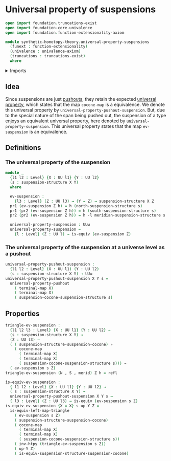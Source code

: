# Universal property of suspensions

```agda
open import foundation.truncations-exist
open import foundation-core.univalence
open import foundation.function-extensionality-axiom

module synthetic-homotopy-theory.universal-property-suspensions
  (funext : function-extensionality)
  (univalence : univalence-axiom)
  (truncations : truncations-exist)
  where
```

<details><summary>Imports</summary>

```agda
open import foundation.constant-maps funext univalence truncations
open import foundation.dependent-pair-types
open import foundation.equivalences funext
open import foundation.function-types funext
open import foundation.homotopies funext
open import foundation.identity-types funext
open import foundation.unit-type
open import foundation.universe-levels
open import foundation.whiskering-homotopies-composition

open import synthetic-homotopy-theory.cocones-under-spans funext
open import synthetic-homotopy-theory.suspension-structures funext univalence truncations
open import synthetic-homotopy-theory.universal-property-pushouts funext univalence truncations
```

</details>

## Idea

Since suspensions are just [pushouts](synthetic-homotopy-theory.pushouts.md),
they retain the expected
[universal property](synthetic-homotopy-theory.universal-property-pushouts.md),
which states that the map `cocone-map` is a equivalence. We denote this
universal property by `universal-property-pushout-suspension`. But, due to the
special nature of the span being pushed out, the suspension of a type enjoys an
equivalent universal property, here denoted by `universal-property-suspension`.
This universal property states that the map `ev-suspension` is an equivalence.

## Definitions

### The universal property of the suspension

```agda
module _
  {l1 l2 : Level} {X : UU l1} {Y : UU l2}
  (s : suspension-structure X Y)
  where

  ev-suspension :
    {l3 : Level} (Z : UU l3) → (Y → Z) → suspension-structure X Z
  pr1 (ev-suspension Z h) = h (north-suspension-structure s)
  pr1 (pr2 (ev-suspension Z h)) = h (south-suspension-structure s)
  pr2 (pr2 (ev-suspension Z h)) = h ·l meridian-suspension-structure s

  universal-property-suspension : UUω
  universal-property-suspension =
    {l : Level} (Z : UU l) → is-equiv (ev-suspension Z)
```

### The universal property of the suspension at a universe level as a pushout

```agda
universal-property-pushout-suspension :
  {l1 l2 : Level} (X : UU l1) (Y : UU l2)
  (s : suspension-structure X Y) → UUω
universal-property-pushout-suspension X Y s =
  universal-property-pushout
    ( terminal-map X)
    ( terminal-map X)
    ( suspension-cocone-suspension-structure s)
```

## Properties

```agda
triangle-ev-suspension :
  {l1 l2 l3 : Level} {X : UU l1} {Y : UU l2} →
  (s : suspension-structure X Y) →
  (Z : UU l3) →
  ( ( suspension-structure-suspension-cocone) ∘
    ( cocone-map
      ( terminal-map X)
      ( terminal-map X)
      ( suspension-cocone-suspension-structure s))) ~
  ( ev-suspension s Z)
triangle-ev-suspension (N , S , merid) Z h = refl

is-equiv-ev-suspension :
  { l1 l2 : Level} {X : UU l1} {Y : UU l2} →
  ( s : suspension-structure X Y) →
  universal-property-pushout-suspension X Y s →
  { l3 : Level} (Z : UU l3) → is-equiv (ev-suspension s Z)
is-equiv-ev-suspension {X = X} s up-Y Z =
  is-equiv-left-map-triangle
    ( ev-suspension s Z)
    ( suspension-structure-suspension-cocone)
    ( cocone-map
      ( terminal-map X)
      ( terminal-map X)
      ( suspension-cocone-suspension-structure s))
    ( inv-htpy (triangle-ev-suspension s Z))
    ( up-Y Z)
    ( is-equiv-suspension-structure-suspension-cocone)
```
